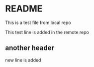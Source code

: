 # README

This is a test file from local repo

This test line is added in the remote repo

## another header 
new line is added 